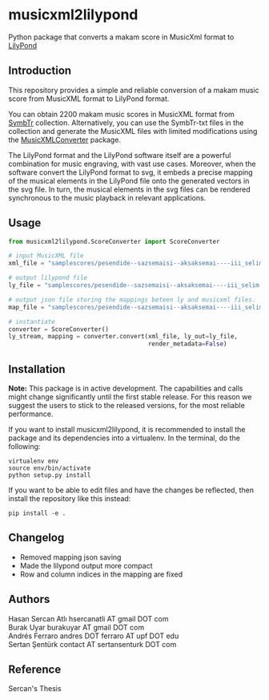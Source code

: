 musicxml2lilypond
===========
Python package that converts a makam score in MusicXml format to [LilyPond](http://lilypond.org/)

Introduction
------------
This repository provides a simple and reliable conversion of a makam music score from MusicXML format to LilyPond format.

You can obtain 2200 makam music scores in MusicXML format from [SymbTr](http://dunya.compmusic.upf.edu/makam/) collection. Alternatively, you can use the SymbTr-txt files in the collection and generate the MusicXML files with limited modifications using the [MusicXMLConverter](https://github.com/burakuyar/MusicXMLConverter) package.

The LilyPond format and the LilyPond software itself are a powerful combination for music engraving, with vast use cases. Moreover, when the software convert the LilyPond format to svg, it embeds a precise mapping of the musical elements in the LilyPond file onto the generated vectors in the svg file. In turn, the musical elements in the svg files can be rendered synchronous to the music playback in relevant applications.

Usage
------

```python
from musicxml2lilypond.ScoreConverter import ScoreConverter

# input MusicXML file
xml_file = "samplescores/pesendide--sazsemaisi--aksaksemai----iii_selim.xml"

# output lilypond file
ly_file = "samplescores/pesendide--sazsemaisi--aksaksemai----iii_selim.ly"

# output json file storing the mappings beteen ly and musicxml files.
map_file = "samplescores/pesendide--sazsemaisi--aksaksemai----iii_selim.json"

# instantiate
converter = ScoreConverter()
ly_stream, mapping = converter.convert(xml_file, ly_out=ly_file, 
                                       render_metadata=False)
```

Installation
-------------

**Note:** This package is in active development. The capabilities and calls might change significantly until the first stable release. For this reason we suggest the users to stick to the released versions, for the most reliable performance.

If you want to install musicxml2lilypond, it is recommended to install the package and its dependencies into a virtualenv. In the terminal, do the following:

    virtualenv env
    source env/bin/activate
    python setup.py install

If you want to be able to edit files and have the changes be reflected, then
install the repository like this instead:

    pip install -e .
    
Changelog
--------
 - Removed mapping json saving
 - Made the lilypond output more compact
 - Row and column indices in the mapping are fixed

Authors
-------
Hasan Sercan Atlı	hsercanatli AT gmail DOT com  
Burak Uyar	burakuyar AT gmail DOT com  
Andrés Ferraro	andres DOT ferraro AT upf DOT edu  
Sertan Şentürk	contact AT sertansenturk DOT com  

Reference
-------
Sercan's Thesis
